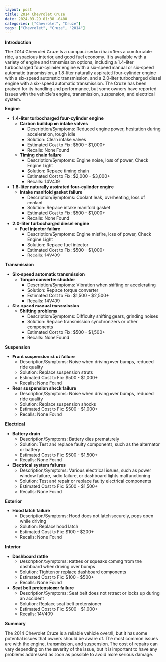 ```yaml
---
layout: post
title: 2014 Chevrolet Cruze
date: 2024-03-29 01:38 -0400
categories: ["Chevrolet", "Cruze"]
tags: ["Chevrolet", "Cruze", "2014"]
---
```

**Introduction**

The 2014 Chevrolet Cruze is a compact sedan that offers a comfortable ride, a spacious interior, and good fuel economy. It is available with a variety of engine and transmission options, including a 1.4-liter turbocharged four-cylinder engine with a six-speed manual or six-speed automatic transmission, a 1.8-liter naturally aspirated four-cylinder engine with a six-speed automatic transmission, and a 2.0-liter turbocharged diesel engine with a six-speed automatic transmission. The Cruze has been praised for its handling and performance, but some owners have reported issues with the vehicle's engine, transmission, suspension, and electrical system.

**Engine**

* **1.4-liter turbocharged four-cylinder engine**
    * **Carbon buildup on intake valves**
        * Description/Symptoms: Reduced engine power, hesitation during acceleration, rough idle
        * Solution: Clean intake valves
        * Estimated Cost to Fix: $500 - $1,000+
        * Recalls: None Found
    * **Timing chain failure**
        * Description/Symptoms: Engine noise, loss of power, Check Engine Light
        * Solution: Replace timing chain
        * Estimated Cost to Fix: $2,000 - $3,000+
        * Recalls: 14V409
* **1.8-liter naturally aspirated four-cylinder engine**
    * **Intake manifold gasket failure**
        * Description/Symptoms: Coolant leak, overheating, loss of coolant
        * Solution: Replace intake manifold gasket
        * Estimated Cost to Fix: $500 - $1,000+
        * Recalls: None Found
* **2.0-liter turbocharged diesel engine**
    * **Fuel injector failure**
        * Description/Symptoms: Engine misfire, loss of power, Check Engine Light
        * Solution: Replace fuel injector
        * Estimated Cost to Fix: $500 - $1,000+
        * Recalls: 14V409

**Transmission**

* **Six-speed automatic transmission**
    * **Torque converter shudder**
        * Description/Symptoms: Vibration when shifting or accelerating
        * Solution: Replace torque converter
        * Estimated Cost to Fix: $1,500 - $2,500+
        * Recalls: 14V409
* **Six-speed manual transmission**
    * **Shifting problems**
        * Description/Symptoms: Difficulty shifting gears, grinding noises
        * Solution: Replace transmission synchronizers or other components
        * Estimated Cost to Fix: $500 - $1,500+
        * Recalls: None Found

**Suspension**

* **Front suspension strut failure**
    * Description/Symptoms: Noise when driving over bumps, reduced ride quality
    * Solution: Replace suspension struts
    * Estimated Cost to Fix: $500 - $1,000+
    * Recalls: None Found
* **Rear suspension shock failure**
    * Description/Symptoms: Noise when driving over bumps, reduced ride quality
    * Solution: Replace suspension shocks
    * Estimated Cost to Fix: $500 - $1,000+
    * Recalls: None Found

**Electrical**

* **Battery drain**
    * Description/Symptoms: Battery dies prematurely
    * Solution: Test and replace faulty components, such as the alternator or battery
    * Estimated Cost to Fix: $500 - $1,500+
    * Recalls: None Found
* **Electrical system failures**
    * Description/Symptoms: Various electrical issues, such as power window failure, radio failure, or dashboard lights malfunctioning
    * Solution: Test and repair or replace faulty electrical components
    * Estimated Cost to Fix: $500 - $1,500+
    * Recalls: None Found

**Exterior**

* **Hood latch failure**
    * Description/Symptoms: Hood does not latch securely, pops open while driving
    * Solution: Replace hood latch
    * Estimated Cost to Fix: $100 - $200+
    * Recalls: None Found

**Interior**

* **Dashboard rattle**
    * Description/Symptoms: Rattles or squeaks coming from the dashboard when driving over bumps
    * Solution: Tighten or replace dashboard components
    * Estimated Cost to Fix: $100 - $500+
    * Recalls: None Found
* **Seat belt pretensioner failure**
    * Description/Symptoms: Seat belt does not retract or locks up during an accident
    * Solution: Replace seat belt pretensioner
    * Estimated Cost to Fix: $500 - $1,000+
    * Recalls: 14V409

**Summary**

The 2014 Chevrolet Cruze is a reliable vehicle overall, but it has some potential issues that owners should be aware of. The most common issues are with the engine, transmission, and suspension. The cost of repairs can vary depending on the severity of the issue, but it is important to have any problems addressed as soon as possible to avoid more serious damage.
